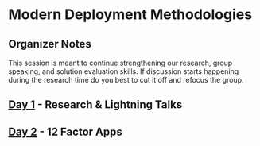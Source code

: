 # Modern Deployment Methodologies

## Organizer Notes

This session is meant to continue strengthening our research, group speaking,
and solution evaluation skills. If discussion starts happening during the
research time do you best to cut it off and refocus the group.

## [Day 1](./day1) - Research & Lightning Talks

## [Day 2](./day2) - 12 Factor Apps
